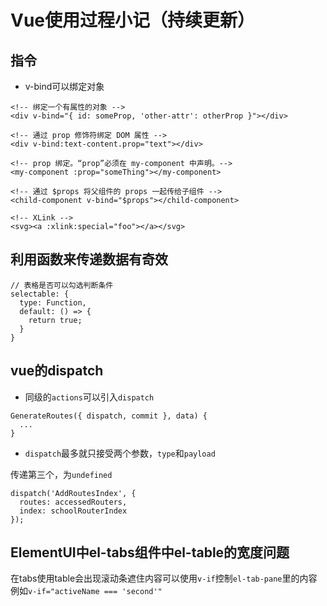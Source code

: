 # Vue使用过程小记（持续更新）

## 指令

* v-bind可以绑定对象

```
<!-- 绑定一个有属性的对象 -->
<div v-bind="{ id: someProp, 'other-attr': otherProp }"></div>

<!-- 通过 prop 修饰符绑定 DOM 属性 -->
<div v-bind:text-content.prop="text"></div>

<!-- prop 绑定。“prop”必须在 my-component 中声明。-->
<my-component :prop="someThing"></my-component>

<!-- 通过 $props 将父组件的 props 一起传给子组件 -->
<child-component v-bind="$props"></child-component>

<!-- XLink -->
<svg><a :xlink:special="foo"></a></svg>
```

## 利用函数来传递数据有奇效

```
// 表格是否可以勾选判断条件
selectable: {
  type: Function,
  default: () => {
    return true;
  }
}
```

## vue的dispatch

* 同级的`actions`可以引入`dispatch`

```
GenerateRoutes({ dispatch, commit }, data) {
  ...
}
```

* `dispatch`最多就只接受两个参数，`type`和`payload`

传递第三个，为`undefined`

```
dispatch('AddRoutesIndex', {
  routes: accessedRouters,
  index: schoolRouterIndex
});
```

## ElementUI中el-tabs组件中el-table的宽度问题

在tabs使用table会出现滚动条遮住内容可以使用`v-if`控制`el-tab-pane`里的内容
例如`v-if="activeName === 'second'"`

